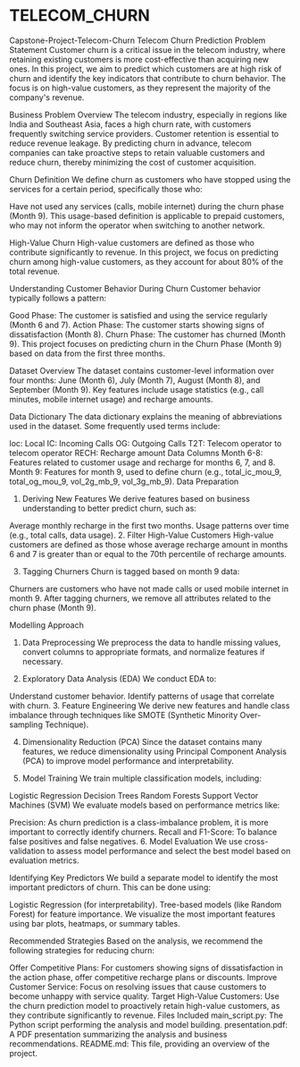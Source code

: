 # TELECOM_CHURN
Capstone-Project-Telecom-Churn
Telecom Churn Prediction
Problem Statement
Customer churn is a critical issue in the telecom industry, where retaining existing customers is more cost-effective than acquiring new ones. In this project, we aim to predict which customers are at high risk of churn and identify the key indicators that contribute to churn behavior. The focus is on high-value customers, as they represent the majority of the company's revenue.

Business Problem Overview
The telecom industry, especially in regions like India and Southeast Asia, faces a high churn rate, with customers frequently switching service providers. Customer retention is essential to reduce revenue leakage. By predicting churn in advance, telecom companies can take proactive steps to retain valuable customers and reduce churn, thereby minimizing the cost of customer acquisition.

Churn Definition
We define churn as customers who have stopped using the services for a certain period, specifically those who:

Have not used any services (calls, mobile internet) during the churn phase (Month 9).
This usage-based definition is applicable to prepaid customers, who may not inform the operator when switching to another network.

High-Value Churn
High-value customers are defined as those who contribute significantly to revenue. In this project, we focus on predicting churn among high-value customers, as they account for about 80% of the total revenue.

Understanding Customer Behavior During Churn
Customer behavior typically follows a pattern:

Good Phase: The customer is satisfied and using the service regularly (Month 6 and 7).
Action Phase: The customer starts showing signs of dissatisfaction (Month 8).
Churn Phase: The customer has churned (Month 9).
This project focuses on predicting churn in the Churn Phase (Month 9) based on data from the first three months.

Dataset Overview
The dataset contains customer-level information over four months: June (Month 6), July (Month 7), August (Month 8), and September (Month 9). Key features include usage statistics (e.g., call minutes, mobile internet usage) and recharge amounts.

Data Dictionary
The data dictionary explains the meaning of abbreviations used in the dataset. Some frequently used terms include:

loc: Local
IC: Incoming Calls
OG: Outgoing Calls
T2T: Telecom operator to telecom operator
RECH: Recharge amount
Data Columns
Month 6-8: Features related to customer usage and recharge for months 6, 7, and 8.
Month 9: Features for month 9, used to define churn (e.g., total_ic_mou_9, total_og_mou_9, vol_2g_mb_9, vol_3g_mb_9).
Data Preparation
1. Deriving New Features
We derive features based on business understanding to better predict churn, such as:

Average monthly recharge in the first two months.
Usage patterns over time (e.g., total calls, data usage).
2. Filter High-Value Customers
High-value customers are defined as those whose average recharge amount in months 6 and 7 is greater than or equal to the 70th percentile of recharge amounts.

3. Tagging Churners
Churn is tagged based on month 9 data:

Churners are customers who have not made calls or used mobile internet in month 9.
After tagging churners, we remove all attributes related to the churn phase (Month 9).

Modelling Approach
1. Data Preprocessing
We preprocess the data to handle missing values, convert columns to appropriate formats, and normalize features if necessary.

2. Exploratory Data Analysis (EDA)
We conduct EDA to:

Understand customer behavior.
Identify patterns of usage that correlate with churn.
3. Feature Engineering
We derive new features and handle class imbalance through techniques like SMOTE (Synthetic Minority Over-sampling Technique).

4. Dimensionality Reduction (PCA)
Since the dataset contains many features, we reduce dimensionality using Principal Component Analysis (PCA) to improve model performance and interpretability.

5. Model Training
We train multiple classification models, including:

Logistic Regression
Decision Trees
Random Forests
Support Vector Machines (SVM)
We evaluate models based on performance metrics like:

Precision: As churn prediction is a class-imbalance problem, it is more important to correctly identify churners.
Recall and F1-Score: To balance false positives and false negatives.
6. Model Evaluation
We use cross-validation to assess model performance and select the best model based on evaluation metrics.

Identifying Key Predictors
We build a separate model to identify the most important predictors of churn. This can be done using:

Logistic Regression (for interpretability).
Tree-based models (like Random Forest) for feature importance.
We visualize the most important features using bar plots, heatmaps, or summary tables.

Recommended Strategies
Based on the analysis, we recommend the following strategies for reducing churn:

Offer Competitive Plans: For customers showing signs of dissatisfaction in the action phase, offer competitive recharge plans or discounts.
Improve Customer Service: Focus on resolving issues that cause customers to become unhappy with service quality.
Target High-Value Customers: Use the churn prediction model to proactively retain high-value customers, as they contribute significantly to revenue.
Files Included
main_script.py: The Python script performing the analysis and model building.
presentation.pdf: A PDF presentation summarizing the analysis and business recommendations.
README.md: This file, providing an overview of the project.
